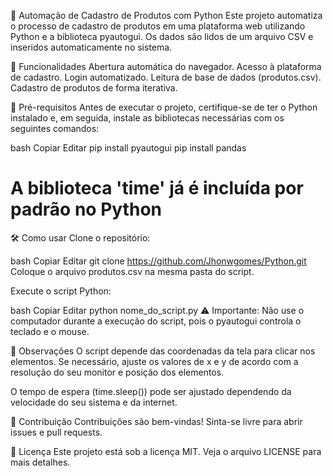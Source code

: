 🧠 Automação de Cadastro de Produtos com Python
Este projeto automatiza o processo de cadastro de produtos em uma plataforma web utilizando Python e a biblioteca pyautogui. Os dados são lidos de um arquivo CSV e inseridos automaticamente no sistema.

🚀 Funcionalidades
Abertura automática do navegador.
Acesso à plataforma de cadastro.
Login automatizado.
Leitura de base de dados (produtos.csv).
Cadastro de produtos de forma iterativa.

📁 Pré-requisitos
Antes de executar o projeto, certifique-se de ter o Python instalado e, em seguida, instale as bibliotecas necessárias com os seguintes comandos:

bash
Copiar
Editar
pip install pyautogui
pip install pandas
# A biblioteca 'time' já é incluída por padrão no Python
🛠️ Como usar
Clone o repositório:

bash
Copiar
Editar
git clone https://github.com/Jhonwgomes/Python.git
Coloque o arquivo produtos.csv na mesma pasta do script.

Execute o script Python:

bash
Copiar
Editar
python nome_do_script.py
⚠️ Importante: Não use o computador durante a execução do script, pois o pyautogui controla o teclado e o mouse.

📌 Observações
O script depende das coordenadas da tela para clicar nos elementos. Se necessário, ajuste os valores de x e y de acordo com a resolução do seu monitor e posição dos elementos.

O tempo de espera (time.sleep()) pode ser ajustado dependendo da velocidade do seu sistema e da internet.

🤝 Contribuição
Contribuições são bem-vindas! Sinta-se livre para abrir issues e pull requests.

📄 Licença
Este projeto está sob a licença MIT. Veja o arquivo LICENSE para mais detalhes.
